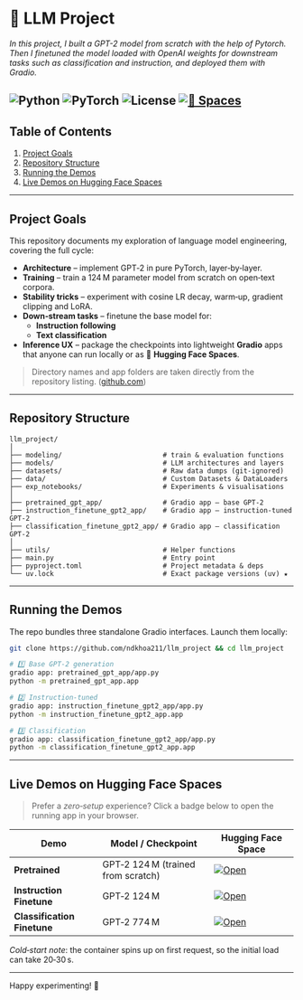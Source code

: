 # 🦙 LLM Project

*In this project, I built a GPT-2 model from scratch with the help of Pytorch.
Then I finetuned the model loaded with OpenAI weights for downstream tasks such as classification and instruction, 
and deployed them with Gradio.*

![Python](https://img.shields.io/badge/python-3.12%2B-blue?logo=python)
![PyTorch](https://img.shields.io/badge/PyTorch-2.7-orange?logo=pytorch)
![License](https://img.shields.io/badge/license-MIT-lightgrey)
[![🤗 Spaces](https://img.shields.io/badge/%F0%9F%A4%97%20Spaces-ndk211-yellow?logo=huggingface)](https://huggingface.co/ndk211)
---

## Table of Contents

1. [Project Goals](#project-goals)
2. [Repository Structure](#repository-structure)
3. [Running the Demos](#running-the-demos)
4. [Live Demos on Hugging Face Spaces](#live-demos-on-hugging-face-spaces)

---

## Project Goals

This repository documents my exploration of language model engineering, covering the full cycle:

* **Architecture** – implement GPT‑2 in pure PyTorch, layer‑by‑layer.
* **Training** – train a 124 M parameter model from scratch on open‑text corpora.
* **Stability tricks** – experiment with cosine LR decay, warm‑up, gradient clipping and LoRA.
* **Down‑stream tasks** – finetune the base model for:
  * **Instruction following**
  * **Text classification**
* **Inference UX** – package the checkpoints into lightweight **Gradio** apps that anyone can run locally or as 🤗 **Hugging Face Spaces**.

> Directory names and app folders are taken directly from the repository listing. ([github.com](https://github.com/ndkhoa211/llm_project))


---

## Repository Structure

```text
llm_project/
│
├── modeling/                         # train & evaluation functions
├── models/                           # LLM architectures and layers
├── datasets/                         # Raw data dumps (git‑ignored)
├── data/                             # Custom Datasets & DataLoaders
├── exp_notebooks/                    # Experiments & visualisations
│
├── pretrained_gpt_app/               # Gradio app – base GPT‑2
├── instruction_finetune_gpt2_app/    # Gradio app – instruction‑tuned GPT‑2
├── classification_finetune_gpt2_app/ # Gradio app – classification GPT‑2
│
├── utils/                            # Helper functions
├── main.py                           # Entry point
├── pyproject.toml                    # Project metadata & deps
└── uv.lock                           # Exact package versions (uv) ★
```

---



## Running the Demos

The repo bundles three standalone Gradio interfaces. Launch them locally:

```bash
git clone https://github.com/ndkhoa211/llm_project && cd llm_project

# 1️⃣ Base GPT‑2 generation
gradio app: pretrained_gpt_app/app.py
python -m pretrained_gpt_app.app

# 2️⃣ Instruction‑tuned
gradio app: instruction_finetune_gpt2_app/app.py
python -m instruction_finetune_gpt2_app.app

# 3️⃣ Classification
gradio app: classification_finetune_gpt2_app/app.py
python -m classification_finetune_gpt2_app.app
```


---

## Live Demos on Hugging Face Spaces

> Prefer a *zero‑setup* experience? Click a badge below to open the running app in your browser.

| Demo                        | Model / Checkpoint                 | Hugging Face Space                                                                                                                                 |
|-----------------------------| ---------------------------------- | -------------------------------------------------------------------------------------------------------------------------------------------------- |
| **Pretrained**              | GPT‑2 124 M (trained from scratch) | [![Open](https://img.shields.io/badge/%20-Launch-blue?logo=huggingface)](https://huggingface.co/spaces/ndk211/pretrained_gpt2_small)               |
| **Instruction Finetune**    | GPT‑2 124 M               | [![Open](https://img.shields.io/badge/%20-Launch-blue?logo=huggingface)](https://huggingface.co/spaces/ndk211/instruction_finetune_gpt2_big)    |
| **Classification Finetune** | GPT‑2 774 M                | [![Open](https://img.shields.io/badge/%20-Launch-blue?logo=huggingface)](https://huggingface.co/spaces/ndk211/classification_finetune_gpt2_small) |

*Cold‑start note*: the container spins up on first request, so the initial load can take 20‑30 s.

---

Happy experimenting! 🙌




